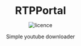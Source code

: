 <div align="center">
<h1 style="margin: 0px;font-weight: 700;font-family:-apple-system,BlinkMacSystemFont,Segoe UI,Helvetica,Arial,sans-serif,Apple Color Emoji,Segoe UI Emoji">RTPPortal</h1>

![licence](https://img.shields.io/badge/License-MIT-brightgreen)

Simple youtube downloader
</div>